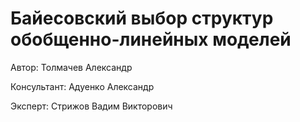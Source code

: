 # Байесовский выбор структур обобщенно-линейных моделей

Автор: Толмачев Александр

Консультант: Адуенко Александр

Эксперт: Стрижов Вадим Викторович
